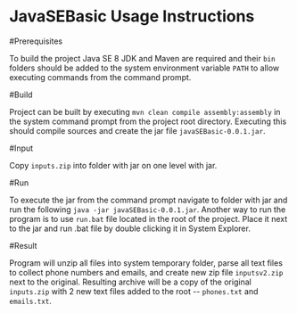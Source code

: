 JavaSEBasic Usage Instructions
===========

#Prerequisites

To build the project Java SE 8 JDK and Maven are required and their `bin` folders should be added to the system environment variable `PATH` to allow executing commands from the command prompt.

#Build

Project can be built by executing `mvn clean compile assembly:assembly` in the system command prompt from the project root directory. Executing this should compile sources and create the jar file `javaSEBasic-0.0.1.jar`.

#Input

Copy `inputs.zip` into folder with jar on one level with jar.

#Run

To execute the jar from the command prompt navigate to folder with jar and run the following  `java -jar javaSEBasic-0.0.1.jar`. Another way to run the program is to use `run.bat` file located in the root of the project. Place it next to the jar and run .bat file by double clicking it in System Explorer.

#Result

Program will unzip all files into system temporary folder, parse all text files to collect phone numbers and emails, and create new zip file `inputsv2.zip` next to the original. Resulting archive will be a copy of the original `inputs.zip` with 2 new text files added to the root -- `phones.txt` and `emails.txt`.
